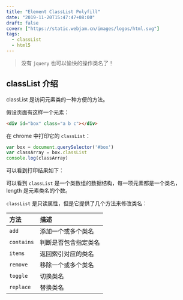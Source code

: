 ```yaml
---
title: "Element ClassList Polyfill"
date: "2019-11-20T15:47:47+08:00"
draft: false
cover: ["https://static.webjam.cn/images/logos/html.svg"]
tags:
  - classList
  - html5
---
```


> 没有 `jquery` 也可以愉快的操作类名了！

## classList 介绍

classList 是访问元素类的一种方便的方法。

假设页面有这样一个元素：

```html
<div id="box" class="a b c"></div>
```

在 chrome 中打印它的 `classList`：

```js
var box = document.querySelector('#box')
var classArray = box.classList
console.log(classArray)
```

可以看到打印结果如下：


可以看到 `classList` 是一个类数组的数据结构，每一项元素都是一个类名，length 是元素类名的个数。

`classList` 是只读属性，但是它提供了几个方法来修改类名：

| 方法 | 描述 |
| :--- | :--- |
| `add` | 添加一个或多个类名 |
| `contains` | 判断是否包含指定类名 |
| `items` | 返回索引对应的类名 |
| `remove` | 移除一个或多个类名 |
| `toggle` | 切换类名 |
| `replace` | 替换类名 |
